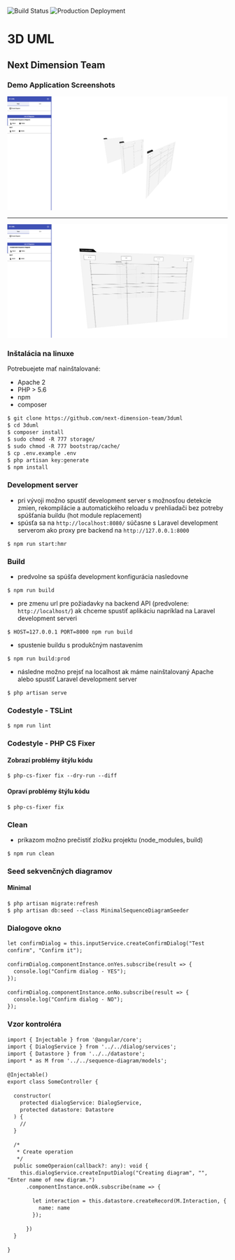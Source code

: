 ![Build Status](http://team15-16.studenti.fiit.stuba.sk:8085/plugins/servlet/wittified/build-status/UML-PROD)
![Production Deployment](http://team15-16.studenti.fiit.stuba.sk:8085/plugins/servlet/wittified/deploy-status/1081345)

# 3D UML

## Next Dimension Team

### Demo Application Screenshots

![](./demo/3d-1.png)

---

![](./demo/3d-2.png)

### Inštalácia na linuxe

Potrebuejete mať nainštalované:
 - Apache 2
 - PHP > 5.6
 - npm
 - composer

```
$ git clone https://github.com/next-dimension-team/3duml
$ cd 3duml
$ composer install
$ sudo chmod -R 777 storage/
$ sudo chmod -R 777 bootstrap/cache/
$ cp .env.example .env
$ php artisan key:generate
$ npm install
```

### Development server
- pri vývoji možno spustiť development server s možnosťou detekcie zmien,
rekompilácie a automatického reloadu v prehliadači bez potreby spúšťania buildu (hot module replacement)
- spúsťa sa na `http://localhost:8080/` súčasne s Laravel development serverom ako proxy pre backend na `http://127.0.0.1:8000`
```
$ npm run start:hmr
```
### Build
- predvolne sa spúšťa development konfigurácia nasledovne
```
$ npm run build
```
- pre zmenu url pre požiadavky na backend API (predvolene: `http://localhost/`) ak chceme spustiť aplikáciu napríklad na Laravel development serveri
```
$ HOST=127.0.0.1 PORT=8000 npm run build
```
- spustenie buildu s produkčným nastavením
```
$ npm run build:prod
```
- následne možno prejsť na localhost ak máme nainštalovaný Apache alebo spustiť Laravel development server
```
$ php artisan serve
```

### Codestyle - TSLint
```
$ npm run lint
```

### Codestyle - PHP CS Fixer
#### Zobrazí problémy štýlu kódu
```
$ php-cs-fixer fix --dry-run --diff
```
#### Opraví problémy štýlu kódu
```
$ php-cs-fixer fix
```

### Clean
- príkazom možno prečistiť zložku projektu (node_modules, build)
```
$ npm run clean
```

### Seed sekvenčných diagramov
#### Minimal
```
$ php artisan migrate:refresh
$ php artisan db:seed --class MinimalSequenceDiagramSeeder
```

### Dialogove okno
```
let confirmDialog = this.inputService.createConfirmDialog("Test confirm", "Confirm it");

confirmDialog.componentInstance.onYes.subscribe(result => {
  console.log("Confirm dialog - YES");
});

confirmDialog.componentInstance.onNo.subscribe(result => {
  console.log("Confirm dialog - NO");
});
```

### Vzor kontroléra
```
import { Injectable } from '@angular/core';
import { DialogService } from '../../dialog/services';
import { Datastore } from '../../datastore';
import * as M from '../../sequence-diagram/models';

@Injectable()
export class SomeController {

  constructor(
    protected dialogService: DialogService,
    protected datastore: Datastore
  ) {
    //
  }

  /*
   * Create operation
   */
  public someOperaion(callback?: any): void {
    this.dialogService.createInputDialog("Creating diagram", "", "Enter name of new digram.")
      .componentInstance.onOk.subscribe(name => {
        
        let interaction = this.datastore.createRecord(M.Interaction, {
          name: name
        });

      })
  }

}
```
